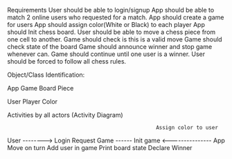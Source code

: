 Requirements
User should be able to login/signup
App should be able to match 2 online users who requested for a match.
App should create a game for users
App should assign color(White or Black) to each player
App should Init chess board.
User should be able to move a chess piece from one cell to another.
Game should check is this is a valid move
Game should check state of the board
Game should announce winner and stop game whenever can.
Game should continue until one user is a winner.
User should be forced to follow all chess rules.





Object/Class Identification:

App
Game
Board
Piece


User
Player
Color







Activities by all actors (Activity Diagram)




                                                    Assign color to user
User    -------->   Login
                    Request Game       ------       Init game                     <--------------- App
                    Move on turn                    Add user in game
                                                    Print board state
                                                    Declare Winner
                    